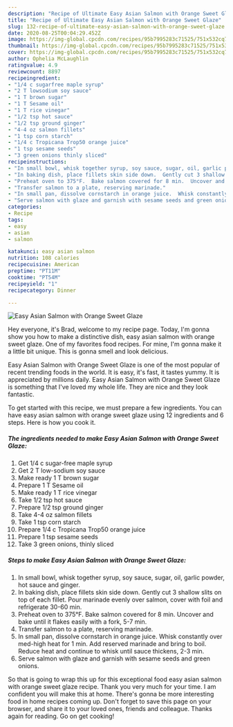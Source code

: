 ```yaml
---
description: "Recipe of Ultimate Easy Asian Salmon with Orange Sweet Glaze"
title: "Recipe of Ultimate Easy Asian Salmon with Orange Sweet Glaze"
slug: 132-recipe-of-ultimate-easy-asian-salmon-with-orange-sweet-glaze
date: 2020-08-25T00:04:29.452Z
image: https://img-global.cpcdn.com/recipes/95b7995283c71525/751x532cq70/easy-asian-salmon-with-orange-sweet-glaze-recipe-main-photo.jpg
thumbnail: https://img-global.cpcdn.com/recipes/95b7995283c71525/751x532cq70/easy-asian-salmon-with-orange-sweet-glaze-recipe-main-photo.jpg
cover: https://img-global.cpcdn.com/recipes/95b7995283c71525/751x532cq70/easy-asian-salmon-with-orange-sweet-glaze-recipe-main-photo.jpg
author: Ophelia McLaughlin
ratingvalue: 4.9
reviewcount: 8897
recipeingredient:
- "1/4 c sugarfree maple syrup"
- "2 T lowsodium soy sauce"
- "1 T brown sugar"
- "1 T Sesame oil"
- "1 T rice vinegar"
- "1/2 tsp hot sauce"
- "1/2 tsp ground ginger"
- "4-4 oz salmon fillets"
- "1 tsp corn starch"
- "1/4 c Tropicana Trop50 orange juice"
- "1 tsp sesame seeds"
- "3 green onions thinly sliced"
recipeinstructions:
- "In small bowl, whisk together syrup, soy sauce, sugar, oil, garlic powder, hot sauce and ginger."
- "In baking dish, place fillets skin side down.  Gently cut 3 shallow slits on top of each fillet.  Pour marinade evenly over salmon, cover with foil and refrigerate 30-60 min."
- "Preheat oven to 375°F.  Bake salmon covered for 8 min.  Uncover and bake until it flakes easily with a fork, 5-7 min."
- "Transfer salmon to a plate, reserving marinade."
- "In small pan, dissolve cornstarch in orange juice.  Whisk constantly over med-high heat for 1 min.  Add reserved marinade and bring to boil.  Reduce heat and continue to whisk until sauce thickens, 2-3 min."
- "Serve salmon with glaze and garnish with sesame seeds and green onions."
categories:
- Recipe
tags:
- easy
- asian
- salmon

katakunci: easy asian salmon 
nutrition: 108 calories
recipecuisine: American
preptime: "PT11M"
cooktime: "PT54M"
recipeyield: "1"
recipecategory: Dinner

---
```



![Easy Asian Salmon with Orange Sweet Glaze](https://img-global.cpcdn.com/recipes/95b7995283c71525/751x532cq70/easy-asian-salmon-with-orange-sweet-glaze-recipe-main-photo.jpg)

Hey everyone, it's Brad, welcome to my recipe page. Today, I'm gonna show you how to make a distinctive dish, easy asian salmon with orange sweet glaze. One of my favorites food recipes. For mine, I'm gonna make it a little bit unique. This is gonna smell and look delicious.

Easy Asian Salmon with Orange Sweet Glaze is one of the most popular of recent trending foods in the world. It is easy, it's fast, it tastes yummy. It is appreciated by millions daily. Easy Asian Salmon with Orange Sweet Glaze is something that I've loved my whole life. They are nice and they look fantastic.




To get started with this recipe, we must prepare a few ingredients. You can have easy asian salmon with orange sweet glaze using 12 ingredients and 6 steps. Here is how you cook it.

<!--inarticleads1-->

##### The ingredients needed to make Easy Asian Salmon with Orange Sweet Glaze:

1. Get 1/4 c sugar-free maple syrup
1. Get 2 T low-sodium soy sauce
1. Make ready 1 T brown sugar
1. Prepare 1 T Sesame oil
1. Make ready 1 T rice vinegar
1. Take 1/2 tsp hot sauce
1. Prepare 1/2 tsp ground ginger
1. Take 4-4 oz salmon fillets
1. Take 1 tsp corn starch
1. Prepare 1/4 c Tropicana Trop50 orange juice
1. Prepare 1 tsp sesame seeds
1. Take 3 green onions, thinly sliced




<!--inarticleads2-->

##### Steps to make Easy Asian Salmon with Orange Sweet Glaze:

1. In small bowl, whisk together syrup, soy sauce, sugar, oil, garlic powder, hot sauce and ginger.
1. In baking dish, place fillets skin side down.  Gently cut 3 shallow slits on top of each fillet.  Pour marinade evenly over salmon, cover with foil and refrigerate 30-60 min.
1. Preheat oven to 375°F.  Bake salmon covered for 8 min.  Uncover and bake until it flakes easily with a fork, 5-7 min.
1. Transfer salmon to a plate, reserving marinade.
1. In small pan, dissolve cornstarch in orange juice.  Whisk constantly over med-high heat for 1 min.  Add reserved marinade and bring to boil.  Reduce heat and continue to whisk until sauce thickens, 2-3 min.
1. Serve salmon with glaze and garnish with sesame seeds and green onions.




So that is going to wrap this up for this exceptional food easy asian salmon with orange sweet glaze recipe. Thank you very much for your time. I am confident you will make this at home. There's gonna be more interesting food in home recipes coming up. Don't forget to save this page on your browser, and share it to your loved ones, friends and colleague. Thanks again for reading. Go on get cooking!
